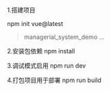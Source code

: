 1.搭建项目

npm init vue@latest
> managerial_system_demo
> ...

2.安装包依赖
npm install

3.调试模式启用
npm run dev

4.打包项目用于部署
npm run build


